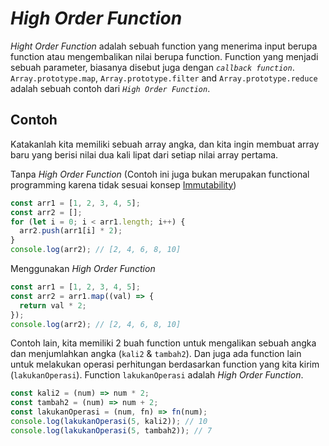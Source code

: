 # _High Order Function_

_Hight Order Function_ adalah sebuah function yang menerima input berupa function atau mengembalikan nilai berupa function. Function yang menjadi sebuah parameter, biasanya disebut juga dengan _`callback function`_. `Array.prototype.map`, `Array.prototype.filter` and `Array.prototype.reduce` adalah sebuah contoh dari _`High Order Function`_.

## Contoh

Katakanlah kita memiliki sebuah array angka, dan kita ingin membuat array baru yang berisi nilai dua kali lipat dari setiap nilai array pertama.

Tanpa _High Order Function_ (Contoh ini juga bukan merupakan functional programming karena tidak sesuai konsep [Immutability](../006_Immutability))

```js
const arr1 = [1, 2, 3, 4, 5];
const arr2 = [];
for (let i = 0; i < arr1.length; i++) {
  arr2.push(arr1[i] * 2);
}
console.log(arr2); // [2, 4, 6, 8, 10]
```

Menggunakan _High Order Function_

```js
const arr1 = [1, 2, 3, 4, 5];
const arr2 = arr1.map((val) => {
  return val * 2;
});
console.log(arr2); // [2, 4, 6, 8, 10]
```

Contoh lain, kita memiliki 2 buah function untuk mengalikan sebuah angka dan menjumlahkan angka (`kali2` & `tambah2`). Dan juga ada function lain untuk melakukan operasi perhitungan berdasarkan function yang kita kirim (`lakukanOperasi`). Function `lakukanOperasi` adalah _High Order Function_.

```js
const kali2 = (num) => num * 2;
const tambah2 = (num) => num + 2;
const lakukanOperasi = (num, fn) => fn(num);
console.log(lakukanOperasi(5, kali2)); // 10
console.log(lakukanOperasi(5, tambah2)); // 7
```
